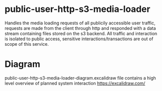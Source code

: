 # public-user-http-s3-media-loader
Handles the media loading requests of all publicily accessible user traffic, requests are made from the client through http and responded with a data stream containing files stored on the s3 backend. All traffic and interaction is isolated to public access, sensitive interactions/transactions are out of scope of this service.




# Diagram
public-user-http-s3-media-loader-diagram.excalidraw file contains a high level overview of planned system interaction
https://excalidraw.com/
